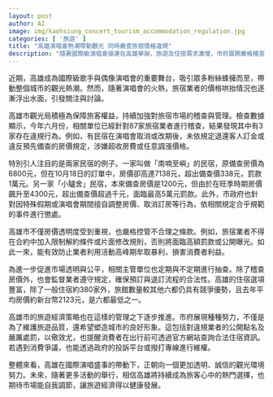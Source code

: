 ```yaml
---
layout: post
author: AI
image: img/kaohsiung_concert_tourism_accommodation_regulation.jpg
categories: [ '旅遊' ]
title: "高雄演唱會熱潮帶動觀光 同時嚴查旅宿價格違規"
description: "隨著國際級演唱會接連在高雄舉辦，旅遊及住宿需求激增，市府展開嚴格稽查旅宿業者，打擊價格哄抬與不合理合約條款，保障旅客權益，推動高雄成為透明且誠信的旅遊城市。"
---
```

近期，高雄成為國際級歌手與偶像演唱會的重要舞台，吸引眾多粉絲蜂擁而至，帶動整個城市的觀光熱潮。然而，隨著演唱會的火熱，旅宿業者的價格哄抬情況也逐漸浮出水面，引發關注與討論。

高雄市觀光局積極為保障旅客權益，持續加強對旅宿市場的稽查與管理。檢查數據顯示，今年六月份，相關單位已經針對87家旅宿業者進行稽查，結果發現其中有3家存在違規行為。例如，有民宿在演唱會取消或改期後，未依規定退還客人訂金或違反預先備查的房價規定，涉嫌超收房費或任意調漲價格。

特別引人注目的是兩家民宿的例子。一家叫做「南喃至嶼」的民宿，原備查房價為6800元，但在10月18日的訂單中，房價卻高達7138元，超出備查價338元，罰款1萬元。另一家「小驢舍」民宿，本來備查房價是1200元，但由於在旺季時期房價飆升至4300元，超出備查價超過千元，面臨最高5萬元罰款。此外，市政府也針對因特殊假期或演唱會期間擅自調整房價、取消訂房等行為，依相關規定合乎規範的事件進行懲處。

高雄市不僅房價透明度受到重視，也嚴格控管不合理之條款。例如，旅宿業者不得在合約中加入限制解約條件或片面修改規則，否則將面臨高額罰款或公開曝光。如此一來，能有效防止業者利用活動高峰期牟取暴利，損害消費者利益。

為進一步促進市場透明與公平，相關主管單位也定期與不定期進行抽查。除了稽查房價外，也會監督業者遵守規定，確保預訂與退訂流程的合法性。高雄的住宿選項豐富，除了一般住宿約380家外，旅館數量較其他六都仍具有競爭優勢，且去年平均房價約新台幣2123元，是六都最低之一。

高雄市的旅遊經濟策略也在這樣的管理之下逐步推進。市府展現種種努力，不僅是為了維護旅遊品質，還希望塑造城市的良好形象。這包括對違規業者的公開點名及嚴厲處罰，以儆效尤，也提醒消費者在出行前可透過官方網站查詢合法住宿資訊。若遇到消費爭議，也能透過政府的投訴平台或撥打專線進行維權。

整體來看，高雄在國際演唱盛事的帶動下，正朝向一個更加透明、誠信的觀光環境努力。未來，隨著更多活動的舉行，相信高雄將持續成為旅客心中的熱門選擇，也期待市場能自我調節，讓旅遊經濟得以健康發展。